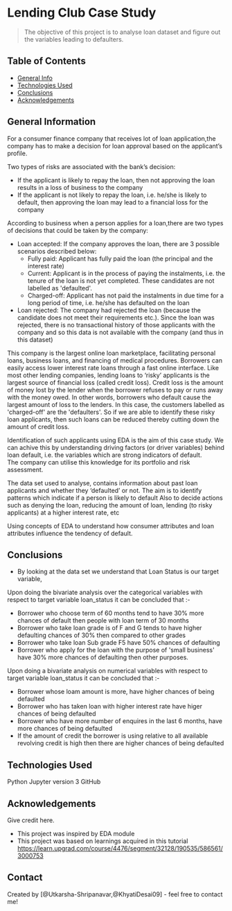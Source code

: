 # Lending Club Case Study
>The objective of this project is to analyse loan dataset and figure out the variables leading to defaulters.


## Table of Contents
* [General Info](#general-information)
* [Technologies Used](#technologies-used)
* [Conclusions](#conclusions)
* [Acknowledgements](#acknowledgements)

<!-- You can include any other section that is pertinent to your problem -->

## General Information
For a consumer finance company that receives lot of loan application,the company has to make a decision for loan approval based on the applicant’s profile.

Two types of risks are associated with the bank’s decision:
   - If the applicant is likely to repay the loan, then not approving the loan results in a loss of business to the company
   - If the applicant is not likely to repay the loan, i.e. he/she is likely to default, then approving the loan may lead to a financial loss for the company
     
According to business when a person applies for a loan,there are two types of decisions that could be taken by the company:

- Loan accepted: If the company approves the loan, there are 3 possible scenarios described below:
     - Fully paid: Applicant has fully paid the loan (the principal and the interest rate)
     - Current: Applicant is in the process of paying the instalments, i.e. the tenure of the loan is not yet completed. 
       These candidates are not labelled as 'defaulted'.
     - Charged-off: Applicant has not paid the instalments in due time for a long period of time, i.e. he/she has defaulted on the loan 
- Loan rejected: The company had rejected the loan (because the candidate does not meet their requirements etc.). Since the loan was rejected, 
  there is no   transactional history of those applicants with the company and so this data is not available with the company (and thus in this dataset)
  
This company is the largest online loan marketplace, facilitating personal loans, business loans, and financing of medical procedures. Borrowers can easily access    lower interest rate loans through a fast online interface. 
Like most other lending companies, lending loans to ‘risky’ applicants is the largest source of financial loss (called credit loss). Credit loss is the amount of money lost by the lender when the borrower refuses to pay or runs away with the money owed. In other words, borrowers who default cause the largest amount of loss to the lenders. In this case, the customers labelled as 'charged-off' are the 'defaulters'. 
So if we are able to identify these risky loan applicants, then such loans can be reduced thereby cutting down the amount of credit loss. 

Identification of such applicants using EDA is the aim of this case study.
We can achive this by understanding driving factors (or driver variables) behind loan default, i.e. the variables which are strong indicators of default.  
The company can utilise this knowledge for its portfolio and risk assessment. 

The data set used to analyse, contains information about past loan applicants and whether they ‘defaulted’ or not.
The aim is to identify patterns which indicate if a person is likely to default
Also to decide actions such as denying the loan, reducing the amount of loan, lending (to risky applicants) at a higher interest rate, etc
  
Using concepts of EDA to understand how consumer attributes and loan attributes influence the tendency of default.


<!-- You don't have to answer all the questions - just the ones relevant to your project. -->

## Conclusions
- By looking at the data set we understand that Loan Status is our target variable, 
 
 Upon doing the bivariate analysis over the categorical variables with respect to target variable loan_status it can be concluded that :- 
   - Borrower who choose term of 60 months tend to have 30% more chances of default then people with loan term of 30 months
   - Borrower who take loan grade is of F and G tends to have higher defaulting chances of 30% then compared to other grades 
   - Borrower who take loan Sub grade F5 have 50% chances of defaulting
   - Borrower who apply for the loan with the purpose of 'small business' have 30% more chances of defaulting then other purposes.
   
  Upon doing a bivariate analysis on numerical variables with respect to target variable loan_status it can be concluded that :-
   - Borrower whose loam amount is more, have higher chances of being defaulted
   - Borrower who has taken loan with higher interest rate have higer chances of being defaulted
   - Borrower who have more number of enquires in the last 6 months, have more chances of being defaulted
   - If the amount of credit the borrower is using relative to all available revolving credit is high then there are higher chances of being defaulted


<!-- You don't have to answer all the questions - just the ones relevant to your project. -->


## Technologies Used
Python Jupyter version 3
GitHub


<!-- As the libraries versions keep on changing, it is recommended to mention the version of library used in this project -->

## Acknowledgements
Give credit here.
- This project was inspired by EDA module
- This project was based on learnings acquired in this tutorial https://learn.upgrad.com/course/4476/segment/32128/190535/586561/3000753


## Contact
Created by [@Utkarsha-Shripanavar,@KhyatiDesai09] - feel free to contact me!


<!-- Optional -->
<!-- ## License -->
<!-- This project is open source and available on git repository called LendingClubCaseStudy

<!-- You don't have to include all sections - just the one's relevant to your project -->
